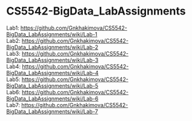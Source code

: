 # CS5542-BigData_LabAssignments  
Lab1: https://github.com/Gnkhakimova/CS5542-BigData_LabAssignments/wiki/Lab-1  
Lab2: https://github.com/Gnkhakimova/CS5542-BigData_LabAssignments/wiki/Lab-2    
Lab3: https://github.com/Gnkhakimova/CS5542-BigData_LabAssignments/wiki/Lab-3  
Lab4: https://github.com/Gnkhakimova/CS5542-BigData_LabAssignments/wiki/Lab-4  
Lab5: https://github.com/Gnkhakimova/CS5542-BigData_LabAssignments/wiki/Lab-5  
Lab6: https://github.com/Gnkhakimova/CS5542-BigData_LabAssignments/wiki/Lab-6  
Lab7: https://github.com/Gnkhakimova/CS5542-BigData_LabAssignments/wiki/Lab-7  

